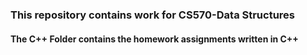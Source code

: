 ### This repository contains work for CS570-Data Structures
#### The C++ Folder contains the homework assignments written in C++
